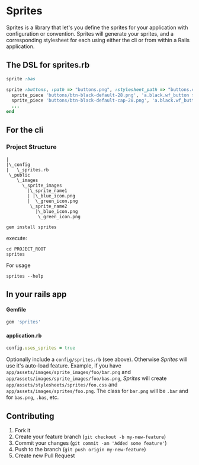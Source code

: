 # Sprites

Sprites is a library that let's you define the sprites for your application with configuration or convention.  Sprites will generate your sprites, and a corresponding stylesheet for each using either the cli or from within a Rails application.

## The DSL for sprites.rb

``` ruby
sprite :bas

sprite :buttons, :path => "buttons.png", :stylesheet_path => "buttons.css", :autoload => false do
  sprite_piece 'buttons/btn-black-default-28.png', 'a.black.wf_button > span, button.black.wf_submit span'
  sprite_piece 'buttons/btn-black-default-cap-28.png', 'a.black.wf_button, button.black.wf_submit', :x => 'right'
  ...
end
```

## For the cli

### Project Structure

    |
    |\_config
    |   \_sprites.rb
     \_public
        \_images
          \_sprite_images
            |\_sprite_name1
            | |\_blue_icon.png
            |  \_green_icon.png
             \_sprite_name2
               |\_blue_icon.png
                \_green_icon.png

    gem install sprites

execute:

    cd PROJECT_ROOT
    sprites

For usage

    sprites --help


## In your rails app

#### Gemfile

``` ruby
gem 'sprites'
```

#### application.rb

``` ruby
config.uses_sprites = true
```

Optionally include a `config/sprites.rb` (see above).  Otherwise _Sprites_ will use it's auto-load feature.  Example, if you have `app/assets/images/sprite_images/foo/bar.png` and `app/assets/images/sprite_images/foo/bas.png`, _Sprites_ will create `app/assets/stylesheets/sprites/foo.css` and `app/assets/images/sprites/foo.png`.  The class for `bar.png` will be `.bar` and for `bas.png`, `.bas`, etc.

## Contributing

1. Fork it
2. Create your feature branch (`git checkout -b my-new-feature`)
3. Commit your changes (`git commit -am 'Added some feature'`)
4. Push to the branch (`git push origin my-new-feature`)
5. Create new Pull Request
